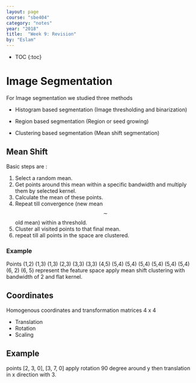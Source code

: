 ```yaml
---
layout: page
course: "sbe404"
category: "notes"
year: "2018"
title:  "Week 9: Revision"
by: "Eslam"
---
```

* TOC
{:toc}

# Image Segmentation
For Image segmentation we studied three methods 

* Histogram based segmentation (Image thresholding and binarization)

* Region based segmentation (Region or seed growing) 

* Clustering based segmentation (Mean shift segmentation) 

## Mean Shift 

Basic steps are : 

1. Select a random mean.
2. Get points around this mean within a specific bandwidth and multiply them by selected kernel. 
3. Calculate the mean of these points.
4. Repeat till convergence (new mean $$\sim$$ old mean) within a threshold.
5. Cluster all visited points to that final mean. 
6. repeat till all points in the space are clustered. 

### Example 
Points (1,2) (1,3) (1,3) (2,3) (3,3)  (3,3) (4,5) (5,4) (5,4) (5,4) (5,4) (5,4) (5,4) (6, 2) (6, 5) represent the feature space apply mean shift clustering with bandwidth of 2 and flat kernel.


## Coordinates 

Homogenous coordinates and transformation matrices 4 x 4

* Translation 
* Rotation 
* Scaling

## Example 

points [2, 3, 0], [3, 7, 0] apply rotation 90 degree around y then translation in x direction with 3.
